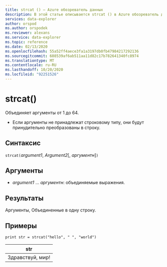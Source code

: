 ```yaml
---
title: strcat () — Azure обозреватель данных
description: В этой статье описывается strcat () в Azure обозреватель данных.
services: data-explorer
author: orspod
ms.author: orspodek
ms.reviewer: alexans
ms.service: data-explorer
ms.topic: reference
ms.date: 02/13/2020
ms.openlocfilehash: 55a52ff4aece3fa1a3197db0fb47984217292136
ms.sourcegitcommit: 608539af6ab511aa11d82c17b782641340fc8974
ms.translationtype: MT
ms.contentlocale: ru-RU
ms.lasthandoff: 10/20/2020
ms.locfileid: "92251526"
---
```

# <a name="strcat"></a>strcat()

Объединяет аргументы от 1 до 64.

* Если аргументы не принадлежат строковому типу, они будут принудительно преобразованы в строку.

## <a name="syntax"></a>Синтаксис

`strcat(`*argument1*, *Argument2*[, *аргументн*]`)`

## <a name="arguments"></a>Аргументы

* *argument1* ... *аргументн*: объединяемые выражения.

## <a name="returns"></a>Результаты

Аргументы, Объединенные в одну строку.

## <a name="examples"></a>Примеры
  
   ```kusto
print str = strcat("hello", " ", "world")
```

|str|
|---|
|Здравствуй, мир!|
